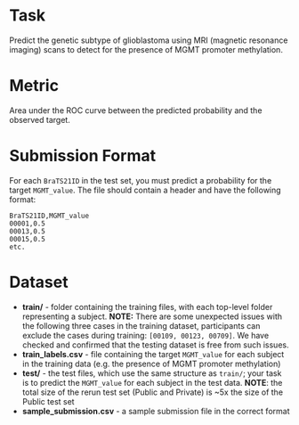 # Task

Predict the genetic subtype of glioblastoma using MRI (magnetic resonance imaging) scans to detect for the presence of MGMT promoter methylation.

# Metric

Area under the ROC curve between the predicted probability and the observed target.

# Submission Format

For each `BraTS21ID` in the test set, you must predict a probability for the target `MGMT_value`. The file should contain a header and have the following format:

```
BraTS21ID,MGMT_value
00001,0.5
00013,0.5
00015,0.5
etc.
```

# Dataset

- **train/** - folder containing the training files, with each top-level folder representing a subject. **NOTE:** There are some unexpected issues with the following three cases in the training dataset, participants can exclude the cases during training: `[00109, 00123, 00709]`. We have checked and confirmed that the testing dataset is free from such issues.
- **train_labels.csv** - file containing the target `MGMT_value` for each subject in the training data (e.g. the presence of MGMT promoter methylation)
- **test/** - the test files, which use the same structure as `train/`; your task is to predict the `MGMT_value` for each subject in the test data. **NOTE**: the total size of the rerun test set (Public and Private) is ~5x the size of the Public test set
- **sample_submission.csv** - a sample submission file in the correct format